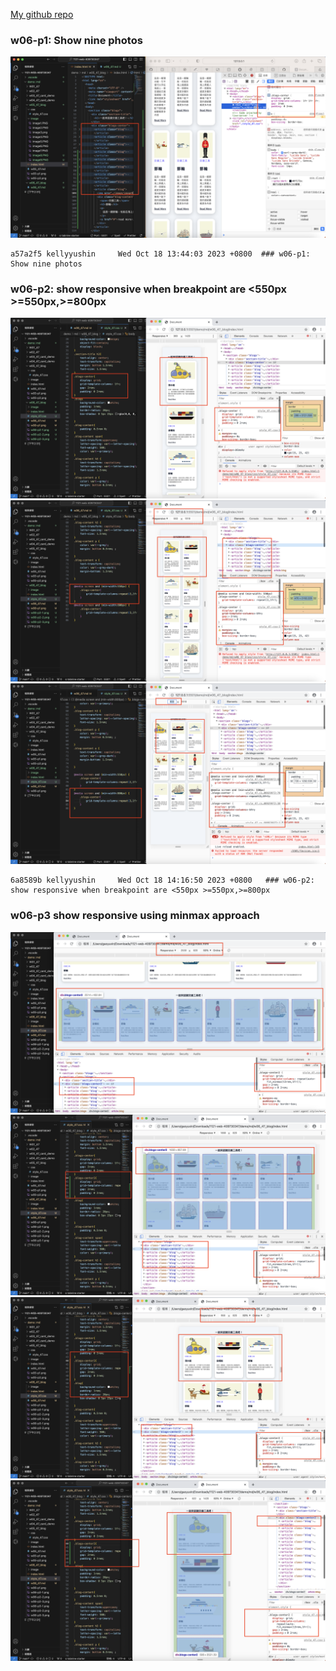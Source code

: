 
[My github repo](https://github.com/kelly20011011/1121-web-409730347.git)

### w06-p1: Show nine photos

![](w06-p1.png)

```
a57a2f5 kellyyushin     Wed Oct 18 13:44:03 2023 +0800  ### w06-p1: Show nine photos
```

### w06-p2: show responsive when breakpoint are <550px >=550px,>=800px
![](w06-p2-1.png)
![](w06-p2-2.png)
![](w06-p2-3.png)
```
6a8589b kellyyushin     Wed Oct 18 14:16:50 2023 +0800   ### w06-p2: show responsive when breakpoint are <550px >=550px,>=800px
```


### w06-p3 show responsive using minmax approach
![](w06-p3-1.png)
![](w06-p3-2.png)
![](w06-p3-3.png)
![](w06-p3-4.png)
```

```